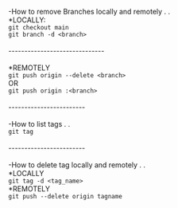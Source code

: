 -How to remove Branches locally and remotely . . <br />
    *LOCALLY: <br />
        `git checkout main` <br />
        `git branch -d <branch>` <br /><br />
    ------------------------------<br /><br />
    *REMOTELY<br />
        `git push origin --delete <branch>`<br />
        OR<br />
        `git push origin :<branch>`<br /><br />
    ------------------------<br /><br />
-How to list tags . .<br />
    `git tag`<br /><br />
    ------------------------<br /><br />
-How to delete tag locally and remotely . .<br />
    *LOCALLY<br />
        `git tag -d <tag_name>`<br />
    *REMOTELY<br />
        `git push --delete origin tagname`<br />